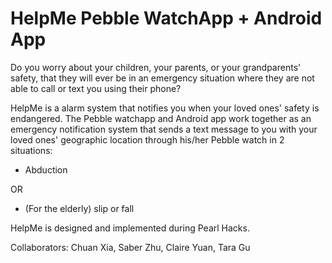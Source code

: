 # HelpMe Pebble WatchApp + Android App

Do you worry about your children, your parents, or your grandparents' safety, that they will ever be in an emergency situation where they are not able to call or text you using their phone? 

HelpMe is a alarm system that notifies you when your loved ones' safety is endangered. The Pebble watchapp and Android app work together as an emergency notification system that sends a text message to you with your loved ones' geographic location through his/her Pebble watch in 2 situations:
- Abduction 

OR

- (For the elderly) slip or fall


HelpMe is designed and implemented during Pearl Hacks.

Collaborators: Chuan Xia, Saber Zhu, Claire Yuan, Tara Gu
